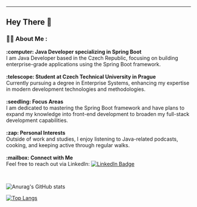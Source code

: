 ---
## Hey There :wave:

### :man_technologist: About Me :

<div>
  <ul style="list-style: none; padding-left: 0;">
    <li>
      <strong>:computer: Java Developer specializing in Spring Boot</strong><br>
      I am Java Developer based in the Czech Republic, focusing on building enterprise-grade applications using the Spring Boot framework.
    </li>
    <br>
    <li>
      <strong>:telescope: Student at Czech Technical University in Prague</strong><br>
      Currently pursuing a degree in Enterprise Systems, enhancing my expertise in modern development technologies and methodologies.
    </li>
    <br>
    <li>
      <strong>:seedling: Focus Areas</strong><br>
      I am dedicated to mastering the Spring Boot framework and have plans to expand my knowledge into front-end development to broaden my full-stack development capabilities.
    </li>
    <br>
    <li>
      <strong>:zap: Personal Interests</strong><br>
      Outside of work and studies, I enjoy listening to Java-related podcasts, cooking, and keeping active through regular walks.
    </li>
    <br>
    <li>
      <strong>:mailbox: Connect with Me</strong><br>
      Feel free to reach out via LinkedIn:
      <a href="https://www.linkedin.com/in/dmitrij-rastvorov-494810236" target="_blank">
        <img src="https://img.shields.io/badge/-LinkedIn-blue?style=flat&logo=Linkedin&logoColor=white" alt="LinkedIn Badge">
      </a>
    </li>
  </ul>
</div>
<br>

![Anurag's GitHub stats](https://github-readme-stats.vercel.app/api?username=UnknownPug&show_icons=true&hide=contribs,prs&theme=tokyonight)

[![Top Langs](https://github-readme-stats.vercel.app/api/top-langs/?username=UnknownPug&show_icons=true&hide=contribs,prs&theme=tokyonight&langs_count=6&layout=donut)](https://github.com/anuraghazra/github-readme-stats)
